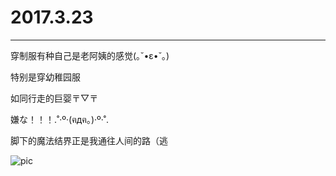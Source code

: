 # 2017.3.23

------
穿制服有种自己是老阿姨的感觉(｡˘•ε•˘｡)

特别是穿幼稚园服

如同行走的巨婴〒▽〒

嫌な！！！.˚‧º·(ฅдฅ｡)‧º·˚.



脚下的魔法结界正是我通往人间的路（逃

![pic][1]


  [1]: http://a3.qpic.cn/psb?/V12ooe400iYeN7/4hS.pyK.6j.qnN7c0hNcgTEZbLjYC*nvCrIqgK*KpYA!/b/dIIBAAAAAAAA&bo=*gH